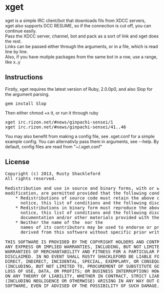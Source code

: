 # xget

xget is a simple IRC client/bot that downloads fils from XDCC servers,<br/>
xget also supports DCC RESUME, so if the connection is cut off, you can continue easily.</br>
Pass the XDCC server, channel, bot and pack as a sort of link and xget does the rest.<br/>
Links can be passed either through the arguments, or in a file, which is read line by line.<br/>
Also, if you have mutiple packages from the same bot in a row, use a range, like x..y<br/>

## Instructions

Firstly, xget requires the latest version of Ruby, 2.0.0p0, and also Slop for<br/>
the argument parsing.

<pre>
gem install Slop
</pre>

Then either chmod +x it, or run it through ruby

<pre>
xget irc.rizon.net/#news/ginpachi-sensei/1
xget irc.rizon.net/#news/ginpachi-sensei/41..46
</pre>

You may also benefit from making a config file, see .xget.conf for a simple<br/>
example config. You can alternativly pass them in arguments, see --help.
By default, config files are read from "~/.xget.conf"

## License

<pre>
Copyright (c) 2013, Rusty Shackleford
All rights reserved.

Redistribution and use in source and binary forms, with or without
modification, are permitted provided that the following conditions are met:
    * Redistributions of source code must retain the above copyright
      notice, this list of conditions and the following disclaimer.
    * Redistributions in binary form must reproduce the above copyright
      notice, this list of conditions and the following disclaimer in the
      documentation and/or other materials provided with the distribution.
    * Neither the name of the <organization> nor the
      names of its contributors may be used to endorse or promote products
      derived from this software without specific prior written permission.

THIS SOFTWARE IS PROVIDED BY THE COPYRIGHT HOLDERS AND CONTRIBUTORS "AS IS" AND
ANY EXPRESS OR IMPLIED WARRANTIES, INCLUDING, BUT NOT LIMITED TO, THE IMPLIED
WARRANTIES OF MERCHANTABILITY AND FITNESS FOR A PARTICULAR PURPOSE ARE
DISCLAIMED. IN NO EVENT SHALL RUSTY SHACKLEFORD BE LIABLE FOR ANY
DIRECT, INDIRECT, INCIDENTAL, SPECIAL, EXEMPLARY, OR CONSEQUENTIAL DAMAGES
(INCLUDING, BUT NOT LIMITED TO, PROCUREMENT OF SUBSTITUTE GOODS OR SERVICES;
LOSS OF USE, DATA, OR PROFITS; OR BUSINESS INTERRUPTION) HOWEVER CAUSED AND
ON ANY THEORY OF LIABILITY, WHETHER IN CONTRACT, STRICT LIABILITY, OR TORT
(INCLUDING NEGLIGENCE OR OTHERWISE) ARISING IN ANY WAY OUT OF THE USE OF THIS
SOFTWARE, EVEN IF ADVISED OF THE POSSIBILITY OF SUCH DAMAGE.
</pre>

